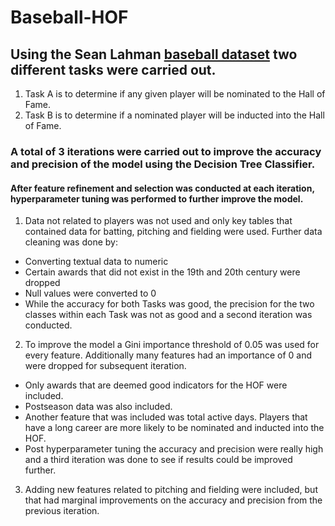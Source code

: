 # Baseball-HOF

## Using the Sean Lahman [baseball dataset](https://www.kaggle.com/seanlahman/the-history-of-baseball) two different tasks were carried out.
1. Task A is to determine if any given player will be nominated to the Hall of Fame. 
2. Task B is to determine if a nominated player will be inducted into the Hall of Fame.

### A total of 3 iterations were carried out to improve the accuracy and precision of the model using the Decision Tree Classifier.
#### After feature refinement and selection was conducted at each iteration, hyperparameter tuning was performed to further improve the model.
1. Data not related to players was not used and only key tables that contained data for batting, pitching and fielding were used. Further data cleaning was done by:
* Converting textual data to numeric
* Certain awards that did not exist in the 19th and 20th century were dropped
* Null values were converted to 0
* While the accuracy for both Tasks was good, the precision for the two classes within each Task was not as good and a second iteration was conducted.
2. To improve the model a Gini importance threshold of 0.05 was used for every feature. Additionally many features had an importance of 0 and were dropped for subsequent iteration.
* Only awards that are deemed good indicators for the HOF were included.
* Postseason data was also included.
* Another feature that was included was total active days. Players that have a long career are more likely to be nominated and inducted into the HOF.
* Post hyperparameter tuning the accuracy and precision were really high and a third iteration was done to see if results could be improved further.
3. Adding new features related to pitching and fielding were included, but that had marginal improvements on the accuracy and precision from the previous iteration.
